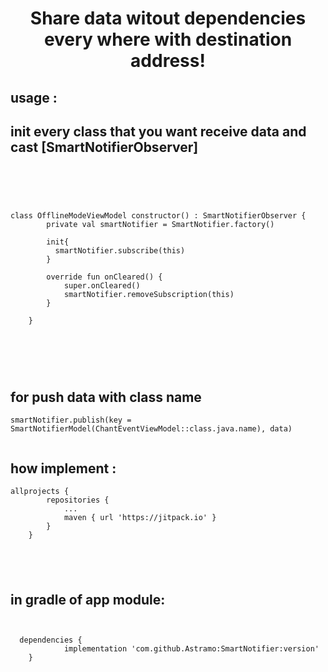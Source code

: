 <h1 style="text-align:center"><strong>Share data witout dependencies every where with destination address!</strong></h1>

<h2>usage :&nbsp;</h2>

<h2>init every class that you want receive data and cast [SmartNotifierObserver]<br />
&nbsp;</h2>

<p><br />
&nbsp;&nbsp; &nbsp;</p>

<pre>
<code>class OfflineModeViewModel constructor() : SmartNotifierObserver {
        private val smartNotifier = SmartNotifier.factory()

        init{
          smartNotifier.subscribe(this)
        }

        override fun onCleared() {
            super.onCleared()
            smartNotifier.removeSubscription(this)
        }

    }</code></pre>

<p><br />
&nbsp;&nbsp; &nbsp;</p>

<h2><br />
for push data with class name</h2>

<pre>
<code>smartNotifier.publish(key = SmartNotifierModel(ChantEventViewModel::class.java.name), data)

</code></pre>

<h2>how implement :</h2>

<pre>
<code>allprojects {
        repositories {
            ...
            maven { url 'https://jitpack.io' }
        }
    }</code></pre>

<h2>&nbsp;</h2>

<h2>in gradle of app module:</h2>

<pre>
<code>
  
  dependencies {
            implementation 'com.github.Astramo:SmartNotifier:version'
    }</code></pre>

<h2><br />
&nbsp;</h2>
